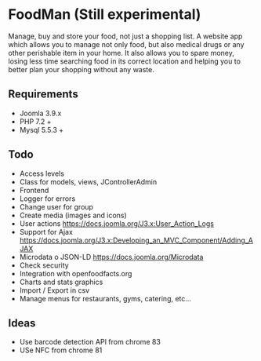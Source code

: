 # FoodMan (Still experimental)

Manage, buy and store your food, not just a shopping list.
A website app which allows you to manage not only food, but also medical drugs or any other perishable item in your home.
It also allows you to spare money, losing less time searching food in its correct location and helping you to better plan your shopping without any waste.  

Requirements
-------------
- Joomla 3.9.x
- PHP 7.2 +
- Mysql 5.5.3 +

Todo
-------------

- Access levels
- Class for models, views, JControllerAdmin
- Frontend
- Logger for errors
- Change user for group
- Create media (images and icons)
- User actions https://docs.joomla.org/J3.x:User_Action_Logs
- Support for Ajax https://docs.joomla.org/J3.x:Developing_an_MVC_Component/Adding_AJAX
- Microdata o JSON-LD https://docs.joomla.org/Microdata
- Check security
- Integration with openfoodfacts.org
- Charts and stats graphics
- Import / Export in csv
- Manage menus for restaurants, gyms, catering, etc...

Ideas
-------------

- Use barcode detection API from chrome 83
- USe NFC from chrome 81